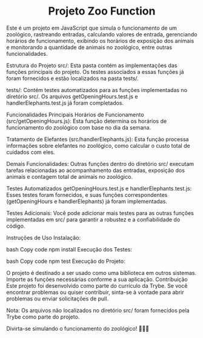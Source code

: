 <h1 align="center"> Projeto Zoo Function </h1>
Este é um projeto em JavaScript que simula o funcionamento de um zoológico, rastreando entradas, calculando valores de entrada, gerenciando horários de funcionamento, exibindo os horários de exposição dos animais e monitorando a quantidade de animais no zoológico, entre outras funcionalidades.

Estrutura do Projeto
src/: Esta pasta contém as implementações das funções principais do projeto. Os testes associados a essas funções já foram fornecidos e estão localizados na pasta tests/.

tests/: Contém testes automatizados para as funções implementadas no diretório src/. Os arquivos getOpeningHours.test.js e handlerElephants.test.js já foram completados.

Funcionalidades Principais
Horários de Funcionamento (src/getOpeningHours.js): Esta função determina os horários de funcionamento do zoológico com base no dia da semana.

Tratamento de Elefantes (src/handlerElephants.js): Esta função processa informações sobre elefantes no zoológico, como calcular o custo total de cuidados com eles.

Demais Funcionalidades: Outras funções dentro do diretório src/ executam tarefas relacionadas ao acompanhamento das entradas, exposição dos animais e contagem total de animais no zoológico.

Testes Automatizados
getOpeningHours.test.js e handlerElephants.test.js: Esses testes foram fornecidos, e suas funções correspondentes (getOpeningHours e handlerElephants) já foram implementadas.

Testes Adicionais: Você pode adicionar mais testes para as outras funções implementadas em src/ para garantir a robustez e a confiabilidade do código.

Instruções de Uso
Instalação:

bash
Copy code
npm install
Execução dos Testes:

bash
Copy code
npm test
Execução do Projeto:

O projeto é destinado a ser usado como uma biblioteca em outros sistemas. Importe as funções necessárias conforme a sua aplicação.
Contribuição
Este projeto foi desenvolvido como parte do currículo da Trybe. Se você encontrar problemas ou quiser contribuir, sinta-se à vontade para abrir problemas ou enviar solicitações de pull.

Nota: Os arquivos não localizados no diretório src/ foram fornecidos pela Trybe como parte do projeto.

Divirta-se simulando o funcionamento do zoológico! 🦁🐘🦓
